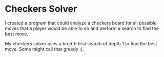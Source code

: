 Checkers Solver
===============

I created a program that could analyze a checkers board for all possible moves that a player would be able to do and perform a search to find the best move.

My checkers solver uses a bredth first search of depth 1 to find the best move. Some might call that greedy ;).
